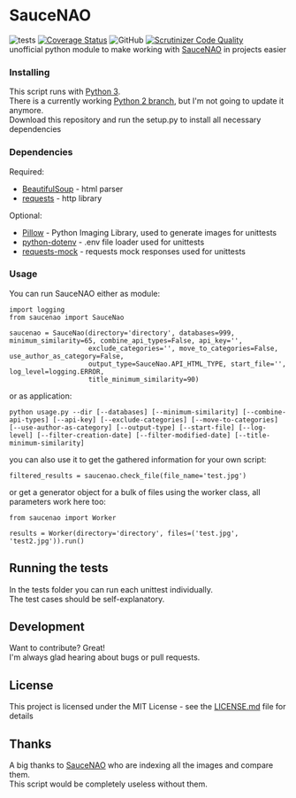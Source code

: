 # SauceNAO
![tests](https://github.com/DaRealFreak/saucenao/workflows/tests/badge.svg?branch=master)
[![Coverage Status](https://coveralls.io/repos/github/DaRealFreak/saucenao/badge.svg?branch=master)](https://coveralls.io/github/DaRealFreak/saucenao?branch=master)
![GitHub](https://img.shields.io/github/license/DaRealFreak/saucenao)
[![Scrutinizer Code Quality](https://scrutinizer-ci.com/g/DaRealFreak/saucenao/badges/quality-score.png?b=master)](https://scrutinizer-ci.com/g/DaRealFreak/saucenao/?branch=master)  
unofficial python module to make working with [SauceNAO](https://www.saucenao.com) in projects easier

### Installing
This script runs with [Python 3](https://www.python.org).  
There is a currently working [Python 2 branch](https://github.com/DaRealFreak/saucenao/tree/Python-2.x), but I'm not going to update it anymore.  
Download this repository and run the setup.py to install all necessary dependencies

### Dependencies
Required:
* [BeautifulSoup](https://www.crummy.com/software/BeautifulSoup) - html parser
* [requests](https://github.com/requests/requests) - http library

Optional:
* [Pillow](https://python-pillow.org) - Python Imaging Library, used to generate images for unittests
* [python-dotenv](https://github.com/theskumar/python-dotenv) - .env file loader used for unittests
* [requests-mock](https://pypi.python.org/pypi/requests-mock) - requests mock responses used for unittests

### Usage
You can run SauceNAO either as module:
```
import logging
from saucenao import SauceNao

saucenao = SauceNao(directory='directory', databases=999, minimum_similarity=65, combine_api_types=False, api_key='',
                    exclude_categories='', move_to_categories=False,  use_author_as_category=False,
                    output_type=SauceNao.API_HTML_TYPE, start_file='', log_level=logging.ERROR,
                    title_minimum_similarity=90)
```
or as application:
```
python usage.py --dir [--databases] [--minimum-similarity] [--combine-api-types] [--api-key] [--exclude-categories] [--move-to-categories] [--use-author-as-category] [--output-type] [--start-file] [--log-level] [--filter-creation-date] [--filter-modified-date] [--title-minimum-similarity]
```
you can also use it to get the gathered information for your own script:
```
filtered_results = saucenao.check_file(file_name='test.jpg')
```
or get a generator object for a bulk of files using the worker class, all parameters work here too:
```
from saucenao import Worker

results = Worker(directory='directory', files=('test.jpg', 'test2.jpg')).run()
```

## Running the tests
In the tests folder you can run each unittest individually.  
The test cases should be self-explanatory.

## Development
Want to contribute? Great!  
I'm always glad hearing about bugs or pull requests.

## License
This project is licensed under the MIT License - see the [LICENSE.md](LICENSE) file for details

## Thanks
A big thanks to [SauceNAO](https://www.saucenao.com) who are indexing all the images and compare them.  
This script would be completely useless without them.